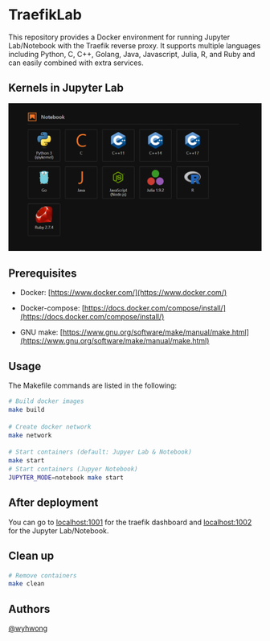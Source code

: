# TraefikLab

This repository provides a Docker environment for running Jupyter Lab/Notebook with the Traefik reverse proxy. It supports multiple languages including Python, C, C++, Golang, Java, Javascript, Julia, R, and Ruby and can easily combined with extra services.



## Kernels in Jupyter Lab

![plot](./images/jupyter_kernels.png)



## Prerequisites

- Docker: [https://www.docker.com/](https://www.docker.com/)

- Docker-compose: [https://docs.docker.com/compose/install/](https://docs.docker.com/compose/install/)

- GNU make: [https://www.gnu.org/software/make/manual/make.html](https://www.gnu.org/software/make/manual/make.html)



## Usage

The Makefile commands are listed in the following:

```bash
# Build docker images
make build

# Create docker network
make network

# Start containers (default: Jupyer Lab & Notebook)
make start
# Start containers (Jupyer Notebook)
JUPYTER_MODE=notebook make start
```



## After deployment

You can go to [localhost:1001](http://localhost:1001) for the traefik dashboard and [localhost:1002](https://localhost:1002) for the Jupyter Lab/Notebook.



## Clean up

```bash
# Remove containers
make clean
```



## Authors
[@wyhwong](https://github.com/wyhwong)
